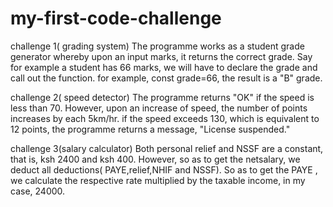 # my-first-code-challenge

challenge 1( grading system)
The programme works as a student grade generator whereby upon an input marks, it returns the correct grade. Say for example a student has 66 marks, we will have to declare the grade and call out the function. 
for example, const grade=66, the result is a "B" grade.





challenge 2( speed detector)
The programme returns "OK" if the speed is less than 70. However, upon an increase of speed, the number of points increases by each 5km/hr.
if the speed exceeds 130, which is equivalent to 12 points, the programme returns a message, "License suspended."



challenge 3(salary calculator)
Both personal relief and NSSF are a constant, that is, ksh 2400 and ksh 400.
However, so as to get the netsalary, we deduct all deductions( PAYE,relief,NHIF and NSSF).
So as to get the PAYE , we calculate the respective rate multiplied by the taxable income, in my case, 24000.

